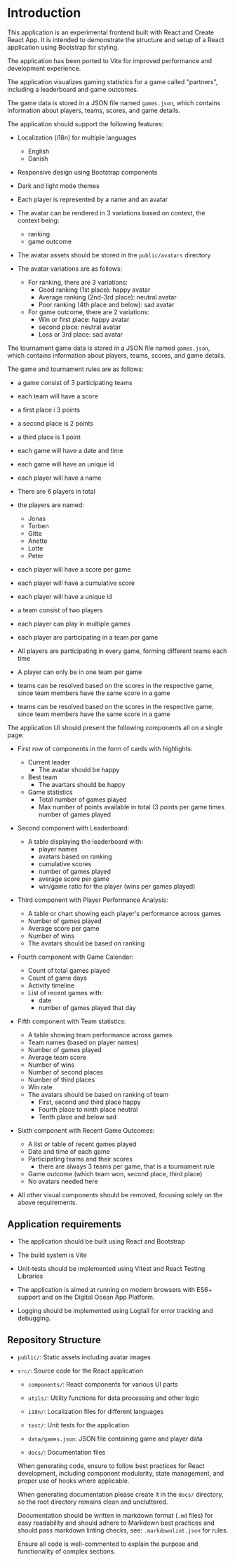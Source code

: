 # Introduction

This application is an experimental frontend built with React and Create React App. It is intended to demonstrate the structure and setup of a React application using Bootstrap for styling.

The application has been ported to Vite for improved performance and development experience.

The application visualizes gaming statistics for a game called "partners", including a leaderboard and game outcomes.

The game data is stored in a JSON file named `games.json`, which contains information about players, teams, scores, and game details.

The application should support the following features:

- Localization (i18n) for multiple languages
  - English
  - Danish
- Responsive design using Bootstrap components
- Dark and light mode themes

- Each player is represented by a name and an avatar
- The avatar can be rendered in 3 variations based on context, the context being:
  - ranking
  - game outcome
- The avatar assets should be stored in the `public/avatars` directory
- The avatar variations are as follows:
  - For ranking, there are 3 variations:
    - Good ranking (1st place): happy avatar
    - Average ranking (2nd-3rd place): neutral avatar
    - Poor ranking (4th place and below): sad avatar
  - For game outcome, there are 2 variations:
    - Win or first place: happy avatar
    - second place: neutral avatar
    - Loss or 3rd place: sad avatar

The tournament game data is stored in a JSON file named `games.json`, which contains information about players, teams, scores, and game details.

The game and tournament rules are as follows:

- a game consist of 3 participating teams
- each team will have a score
- a first place i 3 points
- a second place is 2 points
- a third place is 1 point
- each game will have a date and time
- each game will have an unique id
- each player will have a name
- There are 6 players in total
- the players are named:
  - Jonas
  - Torben
  - Gitte
  - Anette
  - Lotte
  - Peter
- each player will have a score per game
- each player will have a cumulative score
- each player will have a unique id
- a team consist of two players
- each player can play in multiple games
- each player are participating in a team per game

- All players are participating in every game, forming different teams each time
- A player can only be in one team per game
- teams can be resolved based on the scores in the respective game, since team members have the same score in a game
- teams can be resolved based on the scores in the respective game, since team members have the same score in a game

The application UI should present the following components all on a single page:

- First row of components in the form of cards with highlights:
  - Current leader
    - The avatar should be happy
  - Best team
    - The avartars should be happy
  - Game statistics
    - Total number of games played
    - Max number of points available in total (3 points per game times number of games played

- Second component with Leaderboard:
  - A table displaying the leaderboard with:
    - player names
    - avatars based on ranking
    - cumulative scores
    - number of games played
    - average score per game
    - win/game ratio for the player (wins per games played)

- Third component with Player Performance Analysis:
  - A table or chart showing each player's performance across games
  - Number of games played
  - Average score per game
  - Number of wins
  - The avatars should be based on ranking

- Fourth component with Game Calendar:
  - Count of total games played
  - Count of game days
  - Activity timeline
  - List of recent games with:
    - date
    - number of games played that day

- Fifth component with Team statistics:
  - A table showing team performance across games
  - Team names (based on player names)
  - Number of games played
  - Average team score
  - Number of wins
  - Number of second places
  - Number of third places
  - Win rate
  - The avatars should be based on ranking of team
    - First, second and third place happy
    - Fourth place to ninth place neutral
    - Tenth place and below sad

- Sixth component with Recent Game Outcomes:
  - A list or table of recent games played
  - Date and time of each game
  - Participating teams and their scores
    - there are always 3 teams per game, that is a tournament rule
  - Game outcome (which team won, second place, third place)
  - No avatars needed here

- All other visual components should be removed, focusing solely on the above requirements.

## Application requirements

- The application should be built using React and Bootstrap
- The build system is Vite
- Unit-tests should be implemented using Vitest and React Testing Libraries

- The application is aimed at running on modern browsers with ES6+ support and on the Digital Ocean App Platform.
- Logging should be implemented using Logtail for error tracking and debugging.

## Repository Structure

- `public/`: Static assets including avatar images
- `src/`: Source code for the React application
  - `components/`: React components for various UI parts
  - `utils/`: Utility functions for data processing and other logic
  - `i18n/`: Localization files for different languages
  - `test/`: Unit tests for the application
  - `data/games.json`: JSON file containing game and player data

  - `docs/`: Documentation files

  When generating code, ensure to follow best practices for React development, including component modularity, state management, and proper use of hooks where applicable.

  When generating documentation please create it in the `docs/` directory, so the root directory remains clean and uncluttered.

  Documentation should be written in markdown format (`.md` files) for easy readability and should adhere to Markdown best practices and should pass markdown linting checks, see: `.markdownlint.json` for rules.

  Ensure all code is well-commented to explain the purpose and functionality of complex sections.
